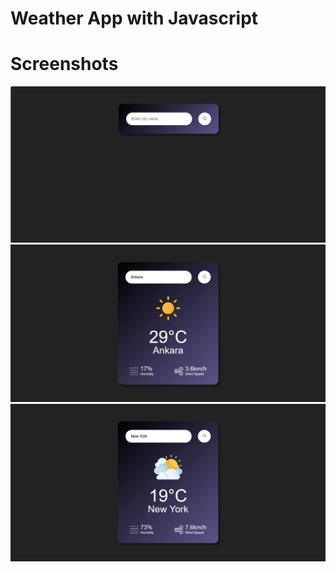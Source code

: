# Weather App with Javascript

# Screenshots
![1](images/Screenshot_1.png)
![2](images/Screenshot_2.png)
![3](images/Screenshot_3.png)

